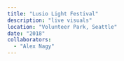 ```yaml
---
title: "Lusio Light Festival"
description: "live visuals"
location: "Volunteer Park, Seattle"
date: "2018"
collaborators:
  - "Alex Nagy"
---
```

